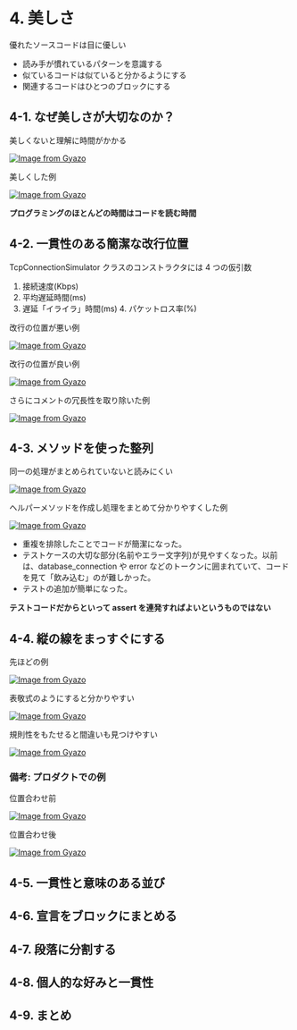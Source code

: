 # 4. 美しさ


優れたソースコードは目に優しい

* 読み手が慣れているパターンを意識する
* 似ているコードは似ていると分かるようにする
* 関連するコードはひとつのブロックにする


## 4-1. なぜ美しさが大切なのか？

美しくないと理解に時間がかかる

[![Image from Gyazo](https://i.gyazo.com/a06385e78f963d2146074374712659c7.png)](https://gyazo.com/a06385e78f963d2146074374712659c7)

美しくした例

[![Image from Gyazo](https://i.gyazo.com/64ee47bc2ef8d3e71ad0b11cb413501f.png)](https://gyazo.com/64ee47bc2ef8d3e71ad0b11cb413501f)


**プログラミングのほとんどの時間はコードを読む時間**

## 4-2. 一貫性のある簡潔な改行位置

TcpConnectionSimulator クラスのコンストラクタには 4 つの仮引数

1. 接続速度(Kbps)
2. 平均遅延時間(ms)
3. 遅延「イライラ」時間(ms) 4. パケットロス率(%)

改行の位置が悪い例

[![Image from Gyazo](https://i.gyazo.com/602bcca8f4316e441710434795216664.png)](https://gyazo.com/602bcca8f4316e441710434795216664)


改行の位置が良い例


[![Image from Gyazo](https://i.gyazo.com/faf9e41053d3d8f91875e9e66f71c90d.png)](https://gyazo.com/faf9e41053d3d8f91875e9e66f71c90d)


さらにコメントの冗長性を取り除いた例

[![Image from Gyazo](https://i.gyazo.com/fe95a683f1e8806f02e0eb4c9bcec481.png)](https://gyazo.com/fe95a683f1e8806f02e0eb4c9bcec481)

## 4-3. メソッドを使った整列

同一の処理がまとめられていないと読みにくい


[![Image from Gyazo](https://i.gyazo.com/355b9cb87396a9d7787f71d9d7182813.png)](https://gyazo.com/355b9cb87396a9d7787f71d9d7182813)


ヘルパーメソッドを作成し処理をまとめて分かりやすくした例

[![Image from Gyazo](https://i.gyazo.com/f7ecb3a06e761ceef1537a0280b58fbd.png)](https://gyazo.com/f7ecb3a06e761ceef1537a0280b58fbd)

* 重複を排除したことでコードが簡潔になった。
* テストケースの大切な部分(名前やエラー文字列)が見やすくなった。以前 は、database_connection や error などのトークンに囲まれていて、コード を見て「飲み込む」のが難しかった。
* テストの追加が簡単になった。

**テストコードだからといって assert を連発すればよいというものではない**


## 4-4. 縦の線をまっすぐにする

先ほどの例

[![Image from Gyazo](https://i.gyazo.com/e54e57b195fce64397d04d7e6999fc62.png)](https://gyazo.com/e54e57b195fce64397d04d7e6999fc62)

表敬式のようにすると分かりやすい

[![Image from Gyazo](https://i.gyazo.com/eccc859452a4d3c8b1ac376f4eeb4333.png)](https://gyazo.com/eccc859452a4d3c8b1ac376f4eeb4333)

規則性をもたせると間違いも見つけやすい

[![Image from Gyazo](https://i.gyazo.com/fb7cf965a1ed6013efd54c4f855dffd6.png)](https://gyazo.com/fb7cf965a1ed6013efd54c4f855dffd6)

### 備考: プロダクトでの例

位置合わせ前

[![Image from Gyazo](https://i.gyazo.com/97664a7984773845a021a3d259625190.png)](https://gyazo.com/97664a7984773845a021a3d259625190)

位置合わせ後

[![Image from Gyazo](https://i.gyazo.com/e8b8681798d14ebc679db4d870683636.png)](https://gyazo.com/e8b8681798d14ebc679db4d870683636)

## 4-5. 一貫性と意味のある並び

## 4-6. 宣言をブロックにまとめる

## 4-7. 段落に分割する

## 4-8. 個人的な好みと一貫性

## 4-9. まとめ
